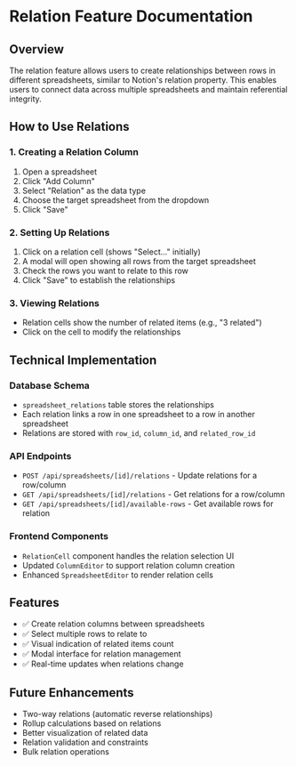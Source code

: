 # Relation Feature Documentation

## Overview
The relation feature allows users to create relationships between rows in different spreadsheets, similar to Notion's relation property. This enables users to connect data across multiple spreadsheets and maintain referential integrity.

## How to Use Relations

### 1. Creating a Relation Column
1. Open a spreadsheet
2. Click "Add Column" 
3. Select "Relation" as the data type
4. Choose the target spreadsheet from the dropdown
5. Click "Save"

### 2. Setting Up Relations
1. Click on a relation cell (shows "Select..." initially)
2. A modal will open showing all rows from the target spreadsheet
3. Check the rows you want to relate to this row
4. Click "Save" to establish the relationships

### 3. Viewing Relations
- Relation cells show the number of related items (e.g., "3 related")
- Click on the cell to modify the relationships

## Technical Implementation

### Database Schema
- `spreadsheet_relations` table stores the relationships
- Each relation links a row in one spreadsheet to a row in another spreadsheet
- Relations are stored with `row_id`, `column_id`, and `related_row_id`

### API Endpoints
- `POST /api/spreadsheets/[id]/relations` - Update relations for a row/column
- `GET /api/spreadsheets/[id]/relations` - Get relations for a row/column  
- `GET /api/spreadsheets/[id]/available-rows` - Get available rows for relation

### Frontend Components
- `RelationCell` component handles the relation selection UI
- Updated `ColumnEditor` to support relation column creation
- Enhanced `SpreadsheetEditor` to render relation cells

## Features
- ✅ Create relation columns between spreadsheets
- ✅ Select multiple rows to relate to
- ✅ Visual indication of related items count
- ✅ Modal interface for relation management
- ✅ Real-time updates when relations change

## Future Enhancements
- Two-way relations (automatic reverse relationships)
- Rollup calculations based on relations
- Better visualization of related data
- Relation validation and constraints
- Bulk relation operations
